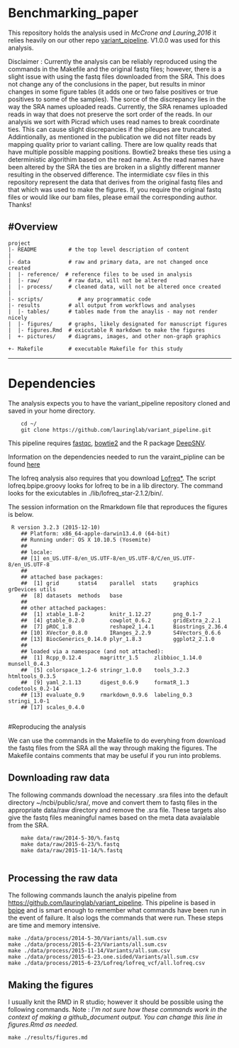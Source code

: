 # Benchmarking_paper

This repository holds the analysis used in *McCrone and Lauring,2016* it relies heavily on our other repo [variant_pipeline](https://github.com/lauringlab/variant_pipeline). V1.0.0 was used for this analysis.

Disclaimer :  Currently the analysis can be reliably reproduced using the commands in the Makefile and the original fastq files; however, there is a slight issue with using the fastq files downloaded from the SRA. This does not change any of the conclusions in the paper, but results in minor changes in some figure tables (it adds one or two false positives or true positives to some of the samples). The sorce of the discrepancy lies in the way the SRA names uploaded reads. Currently, the SRA renames uploaded reads in way that does not preserve the sort order of the reads. In our analysis we sort with Picrad which uses read names to break coordinate ties. This can cause slight discrepancies if the pileupes are truncated. Addintionally, as mentioned in the publication we did not filter reads by mapping quality prior to variant calling. There are low quality reads that have multiple possible mapping positions. Bowtie2 breaks these ties using a deterministic algorithim based on the read name. As the read names have been altered by the SRA the ties are broken in a slightly different manner resulting in the observed difference. The intermidiate csv files in this repository represent the data that derives from the original fastq files and that which was used to make the figures.  If, you require the original fastq files or would like our bam files, please email the corresponding author. Thanks!


#Overview
--------

    project
    |- README          # the top level description of content
    |
    |- data            # raw and primary data, are not changed once created
    |  |- reference/  # reference files to be used in analysis
    |  |- raw/         # raw data, will not be altered
    |  |- process/     # cleaned data, will not be altered once created
    |
    |- scripts/           # any programmatic code
    |- results         # all output from workflows and analyses
    |  |- tables/      # tables made from the anaylis - may not render nicely
    |  |- figures/     # graphs, likely designated for manuscript figures
    |  |- figures.Rmd  # exicutable R markdown to make the figures 
    |  +- pictures/    # diagrams, images, and other non-graph graphics

    +- Makefile        # executable Makefile for this study
    
  --------
# Dependencies    
The analysis expects you to have the variant_pipeline repository cloned and saved in your home directory.
```
    cd ~/
    git clone https://github.com/lauringlab/variant_pipeline.git
```
This pipeline requires [fastqc](http://www.bioinformatics.babraham.ac.uk/projects/fastqc/), [bowtie2](http://bowtie-bio.sourceforge.net/bowtie2/index.shtml) and the R package [DeepSNV](https://www.bioconductor.org/packages/release/bioc/html/deepSNV.html).

Information on the dependencies needed to run the varaint\_pipline can be found [here](https://github.com/lauringlab/variant_pipeline)


The lofreq analysis also requires that you download [Lofreq\*](csb5.github.io/lofreq). The script lofreq.bpipe.groovy looks for lofreq to be in a lib directory. The command looks for the exicutables in ./lib/lofreq_star-2.1.2/bin/. 

The session information on the Rmarkdown file that reproduces the figures is below.
```
 R version 3.2.3 (2015-12-10)
    ## Platform: x86_64-apple-darwin13.4.0 (64-bit)
    ## Running under: OS X 10.10.5 (Yosemite)
    ##
    ## locale:
    ## [1] en_US.UTF-8/en_US.UTF-8/en_US.UTF-8/C/en_US.UTF-8/en_US.UTF-8
    ##
    ## attached base packages:
    ##  [1] grid      stats4    parallel  stats     graphics  grDevices utils
    ##  [8] datasets  methods   base
    ##
    ## other attached packages:
    ##  [1] xtable_1.8-2        knitr_1.12.27       png_0.1-7
    ##  [4] gtable_0.2.0        cowplot_0.6.2       gridExtra_2.2.1
    ##  [7] pROC_1.8            reshape2_1.4.1      Biostrings_2.36.4
    ## [10] XVector_0.8.0       IRanges_2.2.9       S4Vectors_0.6.6
    ## [13] BiocGenerics_0.14.0 plyr_1.8.3          ggplot2_2.1.0
    ##
    ## loaded via a namespace (and not attached):
    ##  [1] Rcpp_0.12.4      magrittr_1.5     zlibbioc_1.14.0  munsell_0.4.3
    ##  [5] colorspace_1.2-6 stringr_1.0.0    tools_3.2.3      htmltools_0.3.5
    ##  [9] yaml_2.1.13      digest_0.6.9     formatR_1.3      codetools_0.2-14
    ## [13] evaluate_0.9     rmarkdown_0.9.6  labeling_0.3     stringi_1.0-1
    ## [17] scales_0.4.0


```

#Reproducing the analysis

We can use the commands in the Makefile to do everyhing from download the fastq files from the SRA all the way through making the figures. The Makefile contains comments that may be useful if you run into problems.

## Downloading raw data
The following commands download the necessary .sra files into the default directory ~/ncbi/public/sra/,  move and convert them to fastq files in the appropriate data/raw directory and remove the .sra file. These targets also give the fastq files meaningful names based on the meta data avaialable from the SRA.

```
    make data/raw/2014-5-30/%.fastq
    make data/raw/2015-6-23/%.fastq
    make data/raw/2015-11-14/%.fastq
    
```

## Processing the raw data

The following commands launch the analyis pipeline from https://github.com/lauringlab/variant_pipeline. This pipeline is based in [bpipe](http://bpipe-test-documentation.readthedocs.io/en/latest/) and is smart enough to remember what commands have been run in the event of failure. It also logs the commands that were run. These steps are time and memory intensive.

```
make ./data/process/2014-5-30/Variants/all.sum.csv
make ./data/process/2015-6-23/Variants/all.sum.csv
make ./data/process/2015-11-14/Variants/all.sum.csv
make ./data/process/2015-6-23.one.sided/Variants/all.sum.csv
make ./data/process/2015-6-23/Lofreq/lofreq_vcf/all.lofreq.csv
```

## Making the figures

I usually knit the RMD in R studio; however it should be possible using the following commands. Note : *I'm not sure how these commands work in the context of making a github_document output. You can change this line in figures.Rmd as needed.*

```
make ./results/figures.md
```


